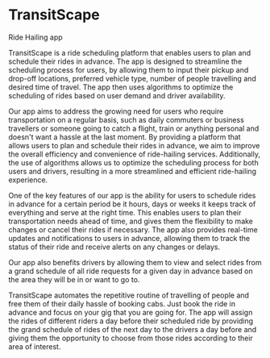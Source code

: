 # TransitScape
Ride Hailing app

TransitScape is a ride scheduling platform that enables users to plan and schedule their rides in advance. The app is designed to streamline the scheduling process for users, by allowing them to input their pickup and drop-off locations, preferred vehicle type, number of people travelling and desired time of travel. The app then uses algorithms to optimize the scheduling of rides based on user demand and driver availability.

Our app aims to address the growing need for users who require transportation on a regular basis, such as daily commuters or business travellers or someone going to catch a flight, train or anything personal and doesn't want a hassle at the last moment. By providing a platform that allows users to plan and schedule their rides in advance, we aim to improve the overall efficiency and convenience of ride-hailing services. Additionally, the use of algorithms allows us to optimize the scheduling process for both users and drivers, resulting in a more streamlined and efficient ride-hailing experience.

One of the key features of our app is the ability for users to schedule rides in advance for a certain period be it hours, days or weeks it keeps track of everything and serve at the right time. This enables users to plan their transportation needs ahead of time, and gives them the flexibility to make changes or cancel their rides if necessary. The app also provides real-time updates and notifications to users in advance, allowing them to track the status of their ride and receive alerts on any changes or delays.

Our app also benefits drivers by allowing them to view and select rides from a grand schedule of all ride requests for a given day in advance based on the area they will be in or want to go to.

TransitScape automates the repetitive routine of travelling of people and free them of their daily hassle of booking cabs. Just book the ride in advance and focus on your gig that you are going for. The app will assign the rides of different riders a day before their scheduled ride by providing the grand schedule of rides of the next day to the drivers a day before and giving them the opportunity to choose from those rides according to their area of interest. 

